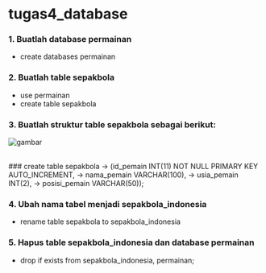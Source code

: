 # tugas4_database

### 1. Buatlah database permainan
- create databases permainan

### 2. Buatlah table sepakbola
- use permainan
- create table sepakbola

### 3. Buatlah struktur table sepakbola sebagai berikut:
![gambar](https://user-images.githubusercontent.com/84311409/139655377-20b3dcf1-c8b3-4aeb-9f69-1674ccbfeacc.png)

<br>
### 
     create table sepakbola
    -> (id_pemain INT(11) NOT NULL PRIMARY KEY AUTO_INCREMENT,
    -> nama_pemain VARCHAR(100),
    -> usia_pemain INT(2),
    -> posisi_pemain VARCHAR(50));

### 4. Ubah nama tabel menjadi sepakbola_indonesia
- rename table sepakbola to sepakbola_indonesia

### 5. Hapus table sepakbola_indonesia dan database permainan
- drop if exists from  sepakbola_indonesia, permainan;
